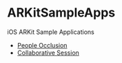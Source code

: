 # ARKitSampleApps
iOS ARKit Sample Applications

- [People Occlusion](https://github.com/vineetchoudhary/ARKitSampleApps/tree/master/PeopleOcclusion)
- [Collaborative Session](https://github.com/vineetchoudhary/ARKitSampleApps/tree/master/CollaborativeSession)
